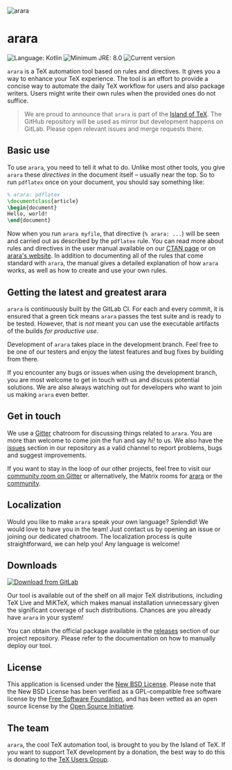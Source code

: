 ![arara](https://i.stack.imgur.com/hjUsN.png)

# arara

![Language: Kotlin](https://img.shields.io/badge/Language-Kotlin-blue.svg?style=flat-square)
![Minimum JRE: 8.0](https://img.shields.io/badge/Minimum_JRE-8-blue.svg?style=flat-square)
![Current version](https://img.shields.io/badge/dynamic/json.svg?color=blue&label=Latest%20release&query=%24.0.name&url=https%3A%2F%2Fgitlab.com%2Fapi%2Fv4%2Fprojects%2F14349047%2Frepository%2Ftags&style=flat-square)

`arara` is a TeX automation tool based on rules and directives. It gives you a
way to enhance your TeX experience. The tool is an effort to provide a concise
way to automate the daily TeX workflow for users and also package writers. Users
might write their own rules when the provided ones do not suffice.

> We are proud to announce that `arara` is part of the
> [Island of TeX](https://gitlab.com/islandoftex). The GitHub repository will
> be used as mirror but development happens on GitLab. Please open relevant
> issues and merge requests there.

## Basic use

To use `arara`, you need to tell it what to do. Unlike most other tools, you
give `arara` these _directives_ in the document itself – usually near the top.
So to run `pdflatex` once on your document, you should say something like:

```tex
% arara: pdflatex
\documentclass{article}
\begin{document}
Hello, world!
\end{document}
```

Now when you run `arara myfile`, that directive (`% arara: ...`) will be seen
and carried out as described by the `pdflatex` rule.  You can read more about
rules and directives in the user manual available on our
[CTAN page](https://ctan.org/pkg/arara) or on
[arara's website](https://islandoftex.gitlab.io/arara/manual/). In addition
to documenting all of the rules that come standard with `arara`, the manual
gives a detailed explanation of how `arara` works, as well as how to create and
use your own rules.

## Getting the latest and greatest arara

`arara` is continuously built by the GitLab CI. For each and every commit, it is
ensured that a green tick means `arara` passes the test suite and is ready to
be tested. However, that is *not* meant you can use the executable artifacts of
the builds *for productive use*.

Development of `arara` takes place in the development branch. Feel free to be
one of our testers and enjoy the latest features and bug fixes by building from
there.

If you encounter any bugs or issues when using the development branch, you are
most welcome to get in touch with us and discuss potential solutions. We are
also always watching out for developers who want to join us making `arara` even
better.

## Get in touch

We use a [Gitter](https://gitter.im/Island-of-TeX/arara) chatroom for discussing
things related to `arara`. You are more than welcome to come join the fun and
say *hi!* to us. We also have the
[issues](https://gitlab.com/islandoftex/arara/issues) section in our repository
as a valid channel to report problems, bugs and suggest improvements.

If you want to stay in the loop of our other projects, feel free to visit our
[community room on Gitter](https://gitter.im/Island-of-TeX/community) or
alternatively, the Matrix rooms for
[arara](https://matrix.to/#/!HfEWIEvFtDplCLSQvz:matrix.org?via=matrix.org) or
the [community](https://matrix.to/#/!titTeSvZiqNOvRIKCv:matrix.org?via=matrix.org).

## Localization

Would you like to make `arara` speak your own language? Splendid! We would love
to have you in the team! Just contact us by opening an issue or joining our
dedicated chatroom. The localization process is quite straightforward, we can
help you! Any language is welcome!

## Downloads

[![Download from GitLab](https://img.shields.io/badge/dynamic/json.svg?color=blue&label=Latest%20release&query=%24.0.name&url=https%3A%2F%2Fgitlab.com%2Fapi%2Fv4%2Fprojects%2F14349047%2Frepository%2Ftags&style=flat-square)](https://gitlab.com/islandoftex/arara/-/releases)

Our tool is available out of the shelf on all major TeX distributions,
including TeX Live and MiKTeX, which makes manual installation unnecessary
given the significant coverage of such distributions. Chances are
you already have `arara` in your system!

You can obtain the official package available in the
[releases](https://gitlab.com/islandoftex/arara/-/releases) section of our
project repository. Please refer to the documentation on how to
manually deploy our tool.

## License

This application is licensed under the
[New BSD License](https://opensource.org/licenses/BSD-3-Clause). Please
note that the New BSD License has been verified as a GPL-compatible free
software license by the [Free Software Foundation](http://www.fsf.org/), and
has been vetted as an open source license by the
[Open Source Initiative](http://www.opensource.org/).

## The team

`arara`, the cool TeX automation tool, is brought to you by the Island of TeX.
If you want to support TeX development by a donation, the best way to do this
is donating to the [TeX Users Group](https://www.tug.org/donate.html).
